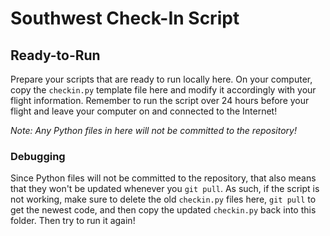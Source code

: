 # Southwest Check-In Script
## Ready-to-Run

Prepare your scripts that are ready to run locally here. On your computer, copy the `checkin.py` template file here and modify it accordingly with your flight information. Remember to run the script over 24 hours before your flight and leave your computer on and connected to the Internet!

*Note: Any Python files in here will not be committed to the repository!*

### Debugging
Since Python files will not be committed to the repository, that also means that they won't be updated whenever you `git pull`. As such, if the script is not working, make sure to delete the old `checkin.py` files here, `git pull` to get the newest code, and then copy the updated `checkin.py` back into this folder. Then try to run it again!